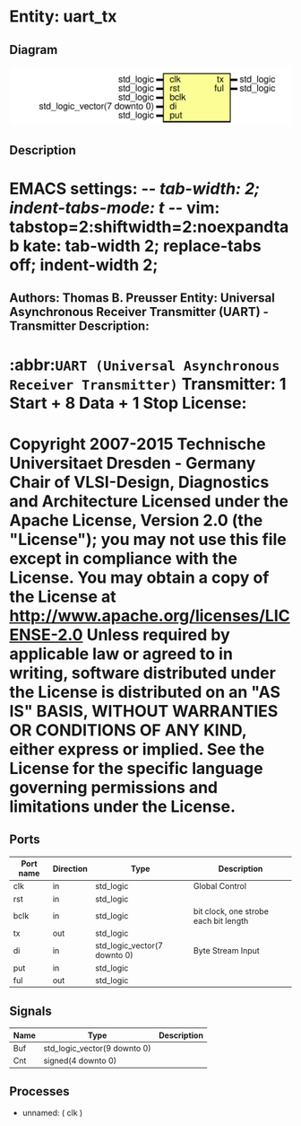 # Entity: uart_tx

## Diagram

![Diagram](uart_tx.svg "Diagram")
## Description

EMACS settings: -*-  tab-width: 2; indent-tabs-mode: t -*-
vim: tabstop=2:shiftwidth=2:noexpandtab
kate: tab-width 2; replace-tabs off; indent-width 2;
=============================================================================
Authors:					Thomas B. Preusser
Entity:					Universal Asynchronous Receiver Transmitter (UART) - Transmitter
Description:
-------------------------------------
:abbr:`UART (Universal Asynchronous Receiver Transmitter)` Transmitter:
1 Start + 8 Data + 1 Stop
License:
=============================================================================
Copyright 2007-2015 Technische Universitaet Dresden - Germany
                    Chair of VLSI-Design, Diagnostics and Architecture
Licensed under the Apache License, Version 2.0 (the "License");
you may not use this file except in compliance with the License.
You may obtain a copy of the License at
             http://www.apache.org/licenses/LICENSE-2.0
Unless required by applicable law or agreed to in writing, software
distributed under the License is distributed on an "AS IS" BASIS,
WITHOUT WARRANTIES OR CONDITIONS OF ANY KIND, either express or implied.
See the License for the specific language governing permissions and
limitations under the License.
=============================================================================
## Ports

| Port name | Direction | Type                         | Description                           |
| --------- | --------- | ---------------------------- | ------------------------------------- |
| clk       | in        | std_logic                    | Global Control                        |
| rst       | in        | std_logic                    |                                       |
| bclk      | in        | std_logic                    | bit clock, one strobe each bit length |
| tx        | out       | std_logic                    |                                       |
| di        | in        | std_logic_vector(7 downto 0) | Byte Stream Input                     |
| put       | in        | std_logic                    |                                       |
| ful       | out       | std_logic                    |                                       |
## Signals

| Name | Type                         | Description |
| ---- | ---------------------------- | ----------- |
| Buf  | std_logic_vector(9 downto 0) |             |
| Cnt  | signed(4 downto 0)           |             |
## Processes
- unnamed: ( clk )
